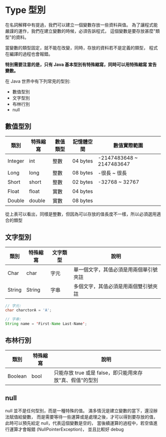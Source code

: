 # Type 型別
在名詞解釋中有提過，我們可以建立一個變數存放一些資料與值。
為了讓程式能嚴謹的運作，我們在建立變數的時候，必須告訴程式，
這個變數是要存放甚麼"類型"的資料。

當變數的類型固定，就不能在改變，同時，存放的資料若不是定義的類型，
程式在編譯的過程也會報錯。

**特別需要注意的是，只有 Java 基本型別有特殊縮寫，同時可以用特殊縮寫
宣告變數。**

在 Java 世界中有下列常見的型別:
* 數值型別
* 文字型別
* 布林行別
* null


## 數值型別

類別 | 特殊縮寫 | 數值類型 | 記憶體空間 | 數值實際範圍
--------|--------|---------|----------|---------
Integer | int    | 整數     | 04 bytes | -2147483648 ~ 2147483647
Long    | long   | 整數     | 08 bytes | -很長 ~ 很長
Short   | short  | 整數     | 02 bytes | -32768 ~ 32767
Float   | float  | 實數     | 04 bytes |
Double  | double | 實數     | 08 bytes |

從上表可以看出，同樣是整數，但因為可以存放的值長度不一樣，所以必須選用適合的類型


## 文字型別
類別 | 特殊縮寫 | 文字類型 | 說明
-------|---------|-----|-----------
Char   | char    | 字元 | 單一個文字，其值必須是用兩個單引號夾註
String | String  | 字串 | 多個文字，其值必須是用兩個雙引號夾註

```java
// 字元:
char charctorA = 'A';

// 字串:
String name = 'First-Name Last-Name';  
```

## 布林行別
類別 | 特殊縮寫 | 說明
-------|---------|-----
Boolean | bool   | 只能存放 true 或是 false，即只能用來存放"真、假值"的型別


## null 
null 並不是任何型別，而是一種特殊的值。
滿多情況是建立變數的當下，還沒辦法賦值給變數，
而是需要等待一些運算或是處理之後，才可以得到要存放的值，
此時可以預先給定 null，代表這個變數是空的，
當後續運算的過程中，若空值進行運算才會報錯 (NullPointerException)，
並且比較好 debug